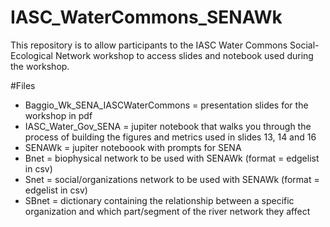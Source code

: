 # IASC_WaterCommons_SENAWk

This repository is to allow participants to the IASC Water Commons Social-Ecological Network workshop to access slides and notebook used during the workshop.

#Files
- Baggio_Wk_SENA_IASCWaterCommons = presentation slides for the workshop in pdf 
- IASC_Water_Gov_SENA = jupiter notebook that walks you through the process of building the figures and metrics used in slides 13, 14 and 16
- SENAWk = jupiter noteboook with prompts for SENA
- Bnet = biophysical network to be used with SENAWk (format = edgelist in csv)
- Snet = social/organizations network to be used with SENAWk (format = edgelist in csv)
- SBnet = dictionary containing the relationship between a specific organization and which part/segment of the river network they affect

